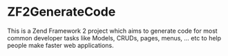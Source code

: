 # ZF2GenerateCode
This is a Zend Framework 2 project which aims to generate code for most common developer tasks like Models, CRUDs, pages, menus, ... etc to help people make faster web applications.

